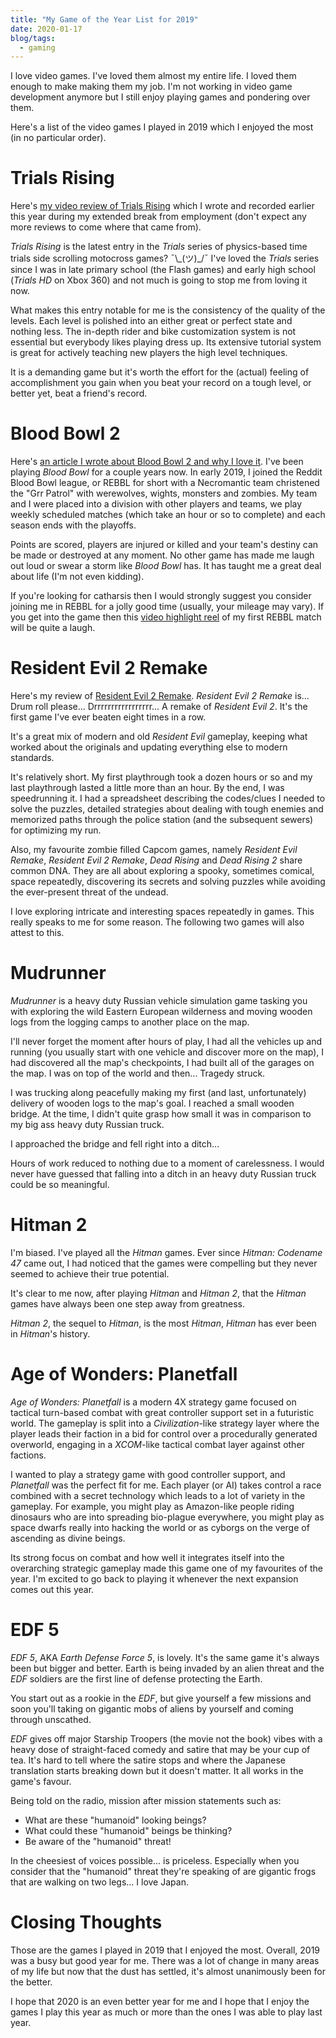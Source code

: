 ```yaml
---
title: "My Game of the Year List for 2019"
date: 2020-01-17
blog/tags:
  - gaming
---
```


I love video games. I've loved them almost my entire life. I loved them enough
to make making them my job. I'm not working in video game development anymore
but I still enjoy playing games and pondering over them.

Here's a list of the video games I played in 2019 which I enjoyed the most (in
no particular order).

# Trials Rising

Here's [my video review of Trials Rising](/reviews/2019-03-13/) which I wrote
and recorded earlier this year during my extended break from employment (don't
expect any more reviews to come where that came from).

_Trials Rising_ is the latest entry in the _Trials_ series of physics-based time
trials side scrolling motocross games? ¯\\\_(ツ)\_/¯ I've loved the _Trials_
series since I was in late primary school (the Flash games) and early high
school (_Trials HD_ on Xbox 360) and not much is going to stop me from loving it
now.

What makes this entry notable for me is the consistency of the quality of the
levels. Each level is polished into an either great or perfect state and nothing
less. The in-depth rider and bike customization system is not essential but
everybody likes playing dress up. Its extensive tutorial system is great for
actively teaching new players the high level techniques.

It is a demanding game but it's worth the effort for the (actual) feeling of
accomplishment you gain when you beat your record on a tough level, or better
yet, beat a friend's record.

# Blood Bowl 2

Here's
[an article I wrote about Blood Bowl 2 and why I love it](/blog/2019-05-07/).
I've been playing _Blood Bowl_ for a couple years now. In early 2019, I joined
the Reddit Blood Bowl league, or REBBL for short with a Necromantic team
christened the "Grr Patrol" with werewolves, wights, monsters and zombies. My
team and I were placed into a division with other players and teams, we play
weekly scheduled matches (which take an hour or so to complete) and each season
ends with the playoffs.

Points are scored, players are injured or killed and your team's destiny can be
made or destroyed at any moment. No other game has made me laugh out loud or
swear a storm like _Blood Bowl_ has. It has taught me a great deal about life
(I'm not even kidding).

If you're looking for catharsis then I would strongly suggest you consider
joining me in REBBL for a jolly good time (usually, your mileage may vary). If
you get into the game then this
[video highlight reel](https://www.youtube.com/watch?v=eZeHdAG4yWw) of my first
REBBL match will be quite a laugh.

# Resident Evil 2 Remake

Here's my review of [Resident Evil 2 Remake](/reviews/2019-02-16/). _Resident
Evil 2 Remake_ is... Drum roll please... Drrrrrrrrrrrrrrrrr... A remake of
_Resident Evil 2_. It's the first game I've ever beaten eight times in a row.

It's a great mix of modern and old _Resident Evil_ gameplay, keeping what worked
about the originals and updating everything else to modern standards.

It's relatively short. My first playthrough took a dozen hours or so and my last
playthrough lasted a little more than an hour. By the end, I was speedrunning
it. I had a spreadsheet describing the codes/clues I needed to solve the
puzzles, detailed strategies about dealing with tough enemies and memorized
paths through the police station (and the subsequent sewers) for optimizing my
run.

Also, my favourite zombie filled Capcom games, namely _Resident Evil Remake_,
_Resident Evil 2 Remake_, _Dead Rising_ and _Dead Rising 2_ share common DNA.
They are all about exploring a spooky, sometimes comical, space repeatedly,
discovering its secrets and solving puzzles while avoiding the ever-present
threat of the undead.

I love exploring intricate and interesting spaces repeatedly in games. This
really speaks to me for some reason. The following two games will also attest to
this.

# Mudrunner

_Mudrunner_ is a heavy duty Russian vehicle simulation game tasking you with
exploring the wild Eastern European wilderness and moving wooden logs from the
logging camps to another place on the map.

I'll never forget the moment after hours of play, I had all the vehicles up and
running (you usually start with one vehicle and discover more on the map), I had
discovered all the map's checkpoints, I had built all of the garages on the map.
I was on top of the world and then... Tragedy struck.

I was trucking along peacefully making my first (and last, unfortunately)
delivery of wooden logs to the map's goal. I reached a small wooden bridge. At
the time, I didn't quite grasp how small it was in comparison to my big ass
heavy duty Russian truck.

I approached the bridge and fell right into a ditch...

Hours of work reduced to nothing due to a moment of carelessness. I would never
have guessed that falling into a ditch in an heavy duty Russian truck could be
so meaningful.

# Hitman 2

I'm biased. I've played all the _Hitman_ games. Ever since _Hitman: Codename 47_
came out, I had noticed that the games were compelling but they never seemed to
achieve their true potential.

It's clear to me now, after playing _Hitman_ and _Hitman 2_, that the _Hitman_
games have always been one step away from greatness.

_Hitman 2_, the sequel to _Hitman_, is the most _Hitman_, _Hitman_ has ever been
in _Hitman_'s history.

# Age of Wonders: Planetfall

_Age of Wonders: Planetfall_ is a modern 4X strategy game focused on tactical
turn-based combat with great controller support set in a futuristic world. The
gameplay is split into a _Civilization_-like strategy layer where the player
leads their faction in a bid for control over a procedurally generated
overworld, engaging in a _XCOM_-like tactical combat layer against other
factions.

I wanted to play a strategy game with good controller support, and _Planetfall_
was the perfect fit for me. Each player (or AI) takes control a race combined
with a secret technology which leads to a lot of variety in the gameplay. For
example, you might play as Amazon-like people riding dinosaurs who are into
spreading bio-plague everywhere, you might play as space dwarfs really into
hacking the world or as cyborgs on the verge of ascending as divine beings.

Its strong focus on combat and how well it integrates itself into the
overarching strategic gameplay made this game one of my favourites of the year.
I'm excited to go back to playing it whenever the next expansion comes out this
year.

# EDF 5

_EDF 5_, AKA _Earth Defense Force 5_, is lovely. It's the same game it's always
been but bigger and better. Earth is being invaded by an alien threat and the
_EDF_ soldiers are the first line of defense protecting the Earth.

You start out as a rookie in the _EDF_, but give yourself a few missions and
soon you'll taking on gigantic mobs of aliens by yourself and coming through
unscathed.

_EDF_ gives off major Starship Troopers (the movie not the book) vibes with a
heavy dose of straight-faced comedy and satire that may be your cup of tea. It's
hard to tell where the satire stops and where the Japanese translation starts
breaking down but it doesn't matter. It all works in the game's favour.

Being told on the radio, mission after mission statements such as:

- What are these "humanoid" looking beings?
- What could these "humanoid" beings be thinking?
- Be aware of the "humanoid" threat!

In the cheesiest of voices possible... is priceless. Especially when you
consider that the "humanoid" threat they're speaking of are gigantic frogs that
are walking on two legs... I love Japan.

# Closing Thoughts

Those are the games I played in 2019 that I enjoyed the most. Overall, 2019 was
a busy but good year for me. There was a lot of change in many areas of my life
but now that the dust has settled, it's almost unanimously been for the better.

I hope that 2020 is an even better year for me and I hope that I enjoy the games
I play this year as much or more than the ones I was able to play last year.
